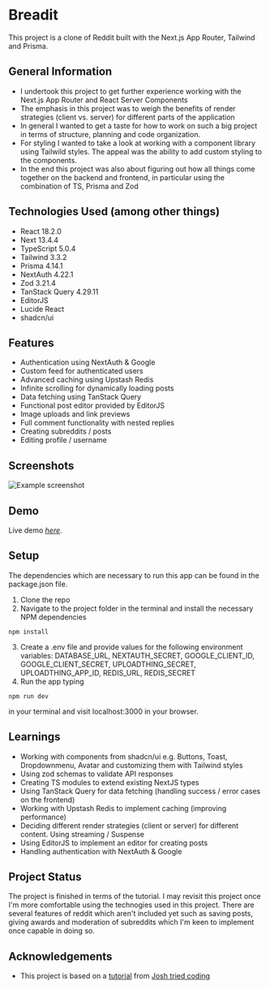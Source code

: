 # Breadit
This project is a clone of Reddit built with the Next.js App Router, Tailwind and Prisma.



## General Information
- I undertook this project to get further experience working with the Next.js App Router and React Server Components
- The emphasis in this project was to weigh the benefits of render strategies (client vs. server) for different parts of the application
- In general I wanted to get a taste for how to work on such a big project in terms of structure, planning and code organization.
- For styling I wanted to take a look at working with a component library using Tailwild styles. The appeal was the ability to add custom styling to the components.
- In the end this project was also about figuring out how all things come together on the backend and frontend, in particular using the combination of TS, Prisma and Zod



## Technologies Used (among other things)
- React 18.2.0
- Next 13.4.4
- TypeScript 5.0.4
- Tailwind 3.3.2
- Prisma 4.14.1
- NextAuth 4.22.1
- Zod 3.21.4
- TanStack Query 4.29.11
- EditorJS
- Lucide React
- shadcn/ui



## Features
- Authentication using NextAuth & Google
- Custom feed for authenticated users
- Advanced caching using Upstash Redis
- Infinite scrolling for dynamically loading posts
- Data fetching using TanStack Query
- Functional post editor provided by EditorJS
- Image uploads and link previews
- Full comment functionality with nested replies
- Creating subreddits / posts
- Editing profile / username



## Screenshots
![Example screenshot](https://i.ibb.co/9q4tNgm/breadit.jpg)



## Demo
Live demo [_here_](https://breadit-phi-peach.vercel.app/).



## Setup
The dependencies which are necessary to run this app can be found in the package.json file.

1. Clone the repo
2. Navigate to the project folder in the terminal and install the necessary NPM dependencies
```
npm install
```
3. Create a .env file and provide values for the following environment variables: DATABASE_URL, NEXTAUTH_SECRET, GOOGLE_CLIENT_ID, GOOGLE_CLIENT_SECRET, UPLOADTHING_SECRET, UPLOADTHING_APP_ID, REDIS_URL, REDIS_SECRET
4. Run the app typing
```
npm run dev
```
in your terminal and visit localhost:3000 in your browser.



## Learnings
- Working with components from shadcn/ui e.g. Buttons, Toast, Dropdownmenu, Avatar and customizing them with Tailwind styles
- Using zod schemas to validate API responses
- Creating TS modules to extend existing NextJS types
- Using TanStack Query for data fetching (handling success / error cases on the frontend)
- Working with Upstash Redis to implement caching (improving performance)
- Deciding different render strategies (client or server) for different content. Using streaming / Suspense
- Using EditorJS to implement an editor for creating posts
- Handling authentication with NextAuth & Google



## Project Status
The project is finished in terms of the tutorial. I may revisit this project once I'm more comfortable using the technogies used in this project. There are several features of reddit which aren't included yet such as saving posts, giving awards and moderation of subreddits which I'm keen to implement once capable in doing so.



## Acknowledgements
- This project is based on a [tutorial](https://www.youtube.com/watch?v=mSUKMfmLAt0) from [Josh tried coding]([https://www.youtube.com/channel/UCvGwM5woTl13I-qThI4YMCg](https://www.youtube.com/channel/UCvGwM5woTl13I-qThI4YMCg))


